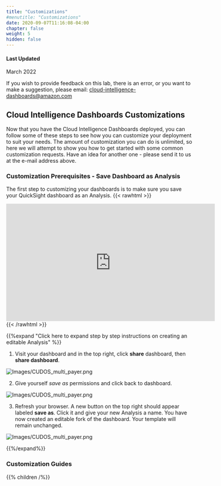 ```yaml
---
title: "Customizations"
#menutitle: "Customizations"
date: 2020-09-07T11:16:08-04:00
chapter: false
weight: 5
hidden: false
---
```

#### Last Updated
March 2022

If you wish to provide feedback on this lab, there is an error, or you want to make a suggestion, please email: cloud-intelligence-dashboards@amazon.com

## Cloud Intelligence Dashboards Customizations

Now that you have the Cloud Intelligence Dashboards deployed, you can follow some of these steps to see how you can customize your deployment to suit your needs. The amount of customization you can do is unlimited, so here we will attempt to show you how to get started with some common customization requests. Have an idea for another one - please send it to us at the e-mail address above. 

### Customization Prerequisites - Save Dashboard as Analysis

The first step to customizing your dashboards is to make sure you save your QuickSight dashboard as an Analysis.
{{< rawhtml >}}
<iframe width="560" height="315" src="https://www.youtube.com/embed/YNQBBM5RQtc" title="YouTube video player" frameborder="0" allow="accelerometer; autoplay; clipboard-write; encrypted-media; gyroscope; picture-in-picture" allowfullscreen></iframe>
{{< /rawhtml >}}

{{%expand "Click here to expand step by step instructions on creating an editable Analysis" %}}

1. Visit your dashboard and in the top right, click **share** dashboard, then **share dashboard**. 

![Images/CUDOS_multi_payer.png](/Cost/200_Cloud_Intelligence/Images/customizations_sharedashboard.png?classes=lab_picture_small)

2. Give yourself *save as* permissions and click back to dashboard. 

![Images/CUDOS_multi_payer.png](/Cost/200_Cloud_Intelligence/Images/customizations_setsaveas.png?classes=lab_picture_small)

3. Refresh your browser. A new button on the top right should appear labeled **save as**. Click it and give your new Analysis a name. You have now created an editable fork of the dashboard. Your template will remain unchanged. 

![Images/CUDOS_multi_payer.png](/Cost/200_Cloud_Intelligence/Images/customizations_refreshandclicksaveas.png?classes=lab_picture_small)

{{%/expand%}}

### Customization Guides
{{% children  /%}}